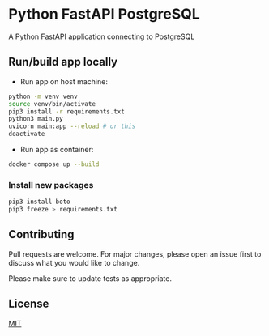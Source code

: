 # Python FastAPI PostgreSQL

A Python FastAPI application connecting to PostgreSQL

## Run/build app locally

- Run app on host machine:

```bash
python -m venv venv
source venv/bin/activate
pip3 install -r requirements.txt
python3 main.py
uvicorn main:app --reload # or this
deactivate
```

- Run app as container:

```bash
docker compose up --build
```

### Install new packages

```bash
pip3 install boto
pip3 freeze > requirements.txt
```

## Contributing

Pull requests are welcome. For major changes, please open an issue first
to discuss what you would like to change.

Please make sure to update tests as appropriate.

## License

[MIT](https://choosealicense.com/licenses/mit/)
